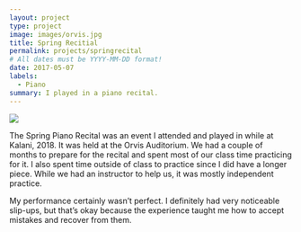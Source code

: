 ```yaml
---
layout: project
type: project
image: images/orvis.jpg
title: Spring Recitial
permalink: projects/springrecital
# All dates must be YYYY-MM-DD format!
date: 2017-05-07
labels:
  - Piano
summary: I played in a piano recital. 
---
```


<img class="ui medium right floated rounded image" src="/images/images/orvis.jpg">

The Spring Piano Recital was an event I attended and played in while at Kalani, 2018. It was held at the Orvis Auditorium. We had a couple of months to prepare for the recital and spent most of our class time practicing for it. I also spent time outside of class to practice since I did have a longer piece. While we had an instructor to help us, it was mostly independent practice. 

My performance certainly wasn’t perfect. I definitely had very noticeable slip-ups, but that’s okay because the experience taught me how to accept mistakes and recover from them. 

